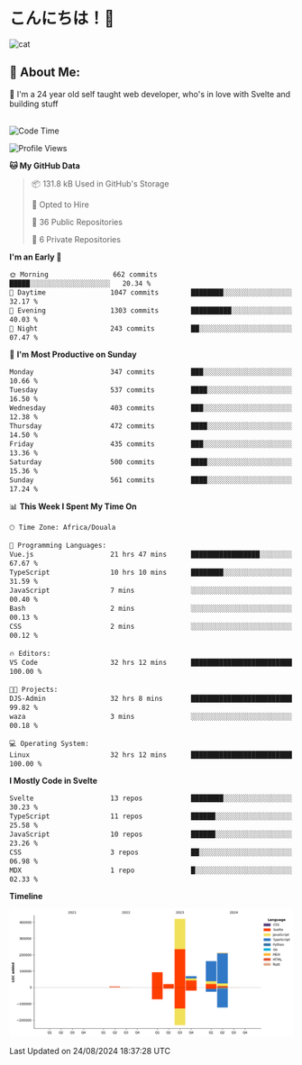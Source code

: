 

# こんにちは！🙂  
![cat](https://github.com/michaelnji/michaelnji/assets/73862378/606e99e9-2c18-4853-8722-991e4af8eae6)

## 💫 About Me:
🙂 I'm a 24 year old self taught web developer, who's in love with Svelte and building stuff <br><br>

<!--START_SECTION:waka-->
![Code Time](http://img.shields.io/badge/Code%20Time-884%20hrs%2014%20mins-blue)

![Profile Views](http://img.shields.io/badge/Profile%20Views-13-blue)

**🐱 My GitHub Data** 

> 📦 131.8 kB Used in GitHub's Storage 
 > 
> 💼 Opted to Hire
 > 
> 📜 36 Public Repositories 
 > 
> 🔑 6 Private Repositories 
 > 
**I'm an Early 🐤** 

```text
🌞 Morning                662 commits         █████░░░░░░░░░░░░░░░░░░░░   20.34 % 
🌆 Daytime                1047 commits        ████████░░░░░░░░░░░░░░░░░   32.17 % 
🌃 Evening                1303 commits        ██████████░░░░░░░░░░░░░░░   40.03 % 
🌙 Night                  243 commits         ██░░░░░░░░░░░░░░░░░░░░░░░   07.47 % 
```
📅 **I'm Most Productive on Sunday** 

```text
Monday                   347 commits         ███░░░░░░░░░░░░░░░░░░░░░░   10.66 % 
Tuesday                  537 commits         ████░░░░░░░░░░░░░░░░░░░░░   16.50 % 
Wednesday                403 commits         ███░░░░░░░░░░░░░░░░░░░░░░   12.38 % 
Thursday                 472 commits         ████░░░░░░░░░░░░░░░░░░░░░   14.50 % 
Friday                   435 commits         ███░░░░░░░░░░░░░░░░░░░░░░   13.36 % 
Saturday                 500 commits         ████░░░░░░░░░░░░░░░░░░░░░   15.36 % 
Sunday                   561 commits         ████░░░░░░░░░░░░░░░░░░░░░   17.24 % 
```


📊 **This Week I Spent My Time On** 

```text
🕑︎ Time Zone: Africa/Douala

💬 Programming Languages: 
Vue.js                   21 hrs 47 mins      █████████████████░░░░░░░░   67.67 % 
TypeScript               10 hrs 10 mins      ████████░░░░░░░░░░░░░░░░░   31.59 % 
JavaScript               7 mins              ░░░░░░░░░░░░░░░░░░░░░░░░░   00.40 % 
Bash                     2 mins              ░░░░░░░░░░░░░░░░░░░░░░░░░   00.13 % 
CSS                      2 mins              ░░░░░░░░░░░░░░░░░░░░░░░░░   00.12 % 

🔥 Editors: 
VS Code                  32 hrs 12 mins      █████████████████████████   100.00 % 

🐱‍💻 Projects: 
DJS-Admin                32 hrs 8 mins       █████████████████████████   99.82 % 
waza                     3 mins              ░░░░░░░░░░░░░░░░░░░░░░░░░   00.18 % 

💻 Operating System: 
Linux                    32 hrs 12 mins      █████████████████████████   100.00 % 
```

**I Mostly Code in Svelte** 

```text
Svelte                   13 repos            ████████░░░░░░░░░░░░░░░░░   30.23 % 
TypeScript               11 repos            ██████░░░░░░░░░░░░░░░░░░░   25.58 % 
JavaScript               10 repos            ██████░░░░░░░░░░░░░░░░░░░   23.26 % 
CSS                      3 repos             ██░░░░░░░░░░░░░░░░░░░░░░░   06.98 % 
MDX                      1 repo              █░░░░░░░░░░░░░░░░░░░░░░░░   02.33 % 
```



**Timeline**

![Lines of Code chart](https://raw.githubusercontent.com/michaelnji/michaelnji/main/assets/bar_graph.png)


 Last Updated on 24/08/2024 18:37:28 UTC
<!--END_SECTION:waka-->
